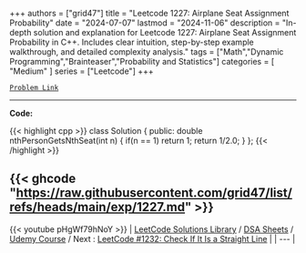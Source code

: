 
+++
authors = ["grid47"]
title = "Leetcode 1227: Airplane Seat Assignment Probability"
date = "2024-07-07"
lastmod = "2024-11-06"
description = "In-depth solution and explanation for Leetcode 1227: Airplane Seat Assignment Probability in C++. Includes clear intuition, step-by-step example walkthrough, and detailed complexity analysis."
tags = ["Math","Dynamic Programming","Brainteaser","Probability and Statistics"]
categories = [
    "Medium"
]
series = ["Leetcode"]
+++



[`Problem Link`](https://leetcode.com/problems/airplane-seat-assignment-probability/description/)

---
**Code:**

{{< highlight cpp >}}
class Solution {
public:
    double nthPersonGetsNthSeat(int n) {
        if(n == 1) return 1;
        return 1/2.0;
    }
};
{{< /highlight >}}

{{< ghcode "https://raw.githubusercontent.com/grid47/list/refs/heads/main/exp/1227.md" >}}
---
{{< youtube pHgWf79hNoY >}}
| [LeetCode Solutions Library](https://grid47.xyz/leetcode/) / [DSA Sheets](https://grid47.xyz/sheets/) / [Udemy Course](https://grid47.xyz/courses/) / Next : [LeetCode #1232: Check If It Is a Straight Line](https://grid47.xyz/posts/leetcode-1232-check-if-it-is-a-straight-line-solution/) |
| --- |
